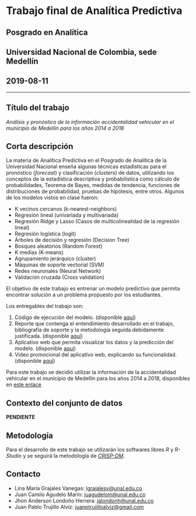 # Trabajo final de Analítica Predictiva
## Posgrado en Analítica
## Universidad Nacional de Colombia, sede Medellín
## 2019-08-11
---

## Título del trabajo
*Análisis y pronóstico de la información accidentalidad vehicular en el municipio de Medellín para los años 2014 a 2018*

## Corta descripción
La materia de Analítica Predictiva en el Posgrado de Analítica de la Universidad Nacional enseña algunas técnicas estadísticas para el pronóstico (*forecast*) y clasificación (*clusters*) de datos, utilizando los conceptos de la estadística descriptiva y probabilística como cálculo de probabilidades, Teorema de Bayes, medidas de tendencia, funciones de distribuciones de probabilidad, pruebas de hipótesis, entre otros. Algunos de los modelos vistos en clase fueron:

* K vecinos cercanos (k-nearest-neighbors)
* Regresión lineal (univariada y multivariada) 
* Regresión Ridge y Lasso (Casos de multicolinealidad de la regresión lineal)
* Regresión logística (logit)
* Árboles de decisión y regresión (Decision Tree)
* Bosques aleatorios (Random Forest)
* K medias (K-means)
* Agrupamiento jerárquico (cluster)
* Máquinas de soporte vectorial (SVM)
* Redes neuronales (Neural Network)
* Validación cruzada (Cross validation)

El objetivo de este trabajo es entrenar un modelo predictivo que permita encontrar solución a un problema propuesto por los estudiantes.

Los entregables del trabajo son:

1. Código de ejecución del modelo. (disponible [aquí](https://google.com.co))
2. Reporte que contenga el entendimiento desarrollado en el trabajo, bibliografía de soporte y la metodología seguida debidamente justificada. (disponible [aquí](https://juapatral.github.io/analitica-predictiva-accidentalidad-2019/app/accidentalidad-2014-2018.html))
3. Aplicativo web que permita visualizar los datos y la predicción del modelo. (disponible [aquí](https://google.com.co))
4. Video promocional del aplicativo web, explicando su funcionalidad. (disponible [aquí](https://youtube.com)) 

Para este trabajo se decidió utilizar la información de la accidentalidad vehicular en el municipio de Medellín para los años 2014 a 2018, disponibles en [este enlace](https://geomedellin-m-medellin.opendata.arcgis.com/search?tags=movilidad)

## Contexto del conjunto de datos

**PENDIENTE**

## Metodología

Para el desarrollo de este trabajo se utilizarán los softwares libres *R* y *R-Studio* y se seguirá la metodología de [*CRISP-DM*](https://jdvelasq.github.io/ruta-n-predictiva/_downloads/5731da83c31e211e9b774ae8713246ed/CRISP-DM.pdf).

## Contacto

* Lina María Grajales Vanegas: lgrajalesv@unal.edu.co
* Juan Camilo Agudelo Marín: juagudelom@unal.edu.co
* Jhon Anderson Londoño Herrera: jalondonh@unal.edu.co
* Juan Pablo Trujillo Alviz: juanptrujilloalviz@gmail.com

